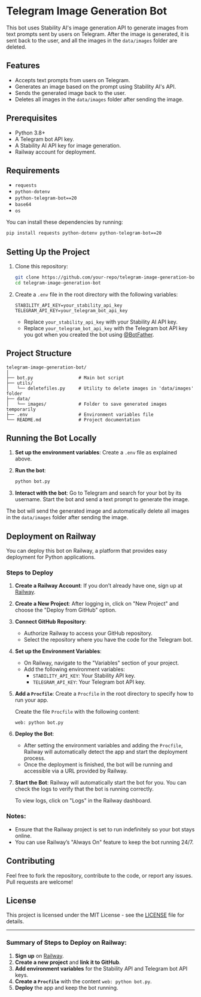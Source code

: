 # Telegram Image Generation Bot

This bot uses Stability AI's image generation API to generate images from text prompts sent by users on Telegram. After the image is generated, it is sent back to the user, and all the images in the `data/images` folder are deleted.

## Features
- Accepts text prompts from users on Telegram.
- Generates an image based on the prompt using Stability AI's API.
- Sends the generated image back to the user.
- Deletes all images in the `data/images` folder after sending the image.

## Prerequisites
- Python 3.8+
- A Telegram bot API key.
- A Stability AI API key for image generation.
- Railway account for deployment.

## Requirements

- `requests`
- `python-dotenv`
- `python-telegram-bot==20`
- `base64`
- `os`

You can install these dependencies by running:
```bash
pip install requests python-dotenv python-telegram-bot==20
```

## Setting Up the Project

1. Clone this repository:
   ```bash
   git clone https://github.com/your-repo/telegram-image-generation-bot.git
   cd telegram-image-generation-bot
   ```

2. Create a `.env` file in the root directory with the following variables:

   ```
   STABILITY_API_KEY=your_stability_api_key
   TELEGRAM_API_KEY=your_telegram_bot_api_key
   ```

   - Replace `your_stability_api_key` with your Stability AI API key.
   - Replace `your_telegram_bot_api_key` with the Telegram bot API key you got when you created the bot using [@BotFather](https://core.telegram.org/bots#botfather).

## Project Structure
```
telegram-image-generation-bot/
│
├── bot.py                 # Main bot script
├── utils/
│   └── deletefiles.py     # Utility to delete images in 'data/images' folder
├── data/
│   └── images/            # Folder to save generated images temporarily
├── .env                   # Environment variables file
└── README.md              # Project documentation
```

## Running the Bot Locally

1. **Set up the environment variables**: Create a `.env` file as explained above.

2. **Run the bot**:
   ```bash
   python bot.py
   ```

3. **Interact with the bot**: Go to Telegram and search for your bot by its username. Start the bot and send a text prompt to generate the image.

The bot will send the generated image and automatically delete all images in the `data/images` folder after sending the image.

## Deployment on Railway

You can deploy this bot on Railway, a platform that provides easy deployment for Python applications.

### Steps to Deploy

1. **Create a Railway Account**: If you don’t already have one, sign up at [Railway](https://railway.app).

2. **Create a New Project**: After logging in, click on "New Project" and choose the "Deploy from GitHub" option.

3. **Connect GitHub Repository**: 
   - Authorize Railway to access your GitHub repository.
   - Select the repository where you have the code for the Telegram bot.

4. **Set up the Environment Variables**:
   - On Railway, navigate to the "Variables" section of your project.
   - Add the following environment variables:
     - `STABILITY_API_KEY`: Your Stability API key.
     - `TELEGRAM_API_KEY`: Your Telegram bot API key.

5. **Add a `Procfile`**: Create a `Procfile` in the root directory to specify how to run your app.

   Create the file `Procfile` with the following content:

   ```
   web: python bot.py
   ```

6. **Deploy the Bot**:
   - After setting the environment variables and adding the `Procfile`, Railway will automatically detect the app and start the deployment process.
   - Once the deployment is finished, the bot will be running and accessible via a URL provided by Railway.

7. **Start the Bot**: Railway will automatically start the bot for you. You can check the logs to verify that the bot is running correctly.

   To view logs, click on "Logs" in the Railway dashboard.

### Notes:
- Ensure that the Railway project is set to run indefinitely so your bot stays online.
- You can use Railway’s "Always On" feature to keep the bot running 24/7.

## Contributing

Feel free to fork the repository, contribute to the code, or report any issues. Pull requests are welcome!

## License

This project is licensed under the MIT License - see the [LICENSE](LICENSE) file for details.

---

### Summary of Steps to Deploy on Railway:
1. **Sign up** on [Railway](https://railway.app).
2. **Create a new project** and **link it to GitHub**.
3. **Add environment variables** for the Stability API and Telegram bot API keys.
4. **Create a `Procfile`** with the content `web: python bot.py`.
5. **Deploy** the app and keep the bot running.